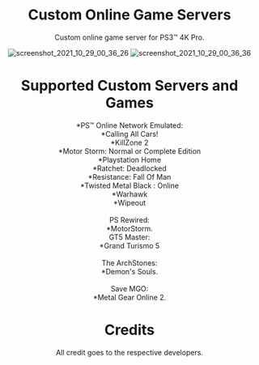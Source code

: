 <div align="center"> 

# Custom Online Game Servers
Custom online game server for PS3™ 4K Pro.

![screenshot_2021_10_29_00_36_26](https://user-images.githubusercontent.com/74815634/139371822-dc12e489-23d6-4f41-b8a8-8b2f6766f6d6.png)
![screenshot_2021_10_29_00_36_36](https://user-images.githubusercontent.com/74815634/139371823-1ffde543-8d99-4760-9fa5-6deec705d5d8.png)

# Supported Custom Servers and Games
*PS™ Online Network Emulated:</br>
*Calling All Cars!</br>
*KillZone 2</br>
*Motor Storm: Normal or Complete Edition</br>
*Playstation Home</br>
*Ratchet: Deadlocked</br>
*Resistance: Fall Of Man</br>
*Twisted Metal Black : Online</br>
*Warhawk</br>
*Wipeout</br>
</br>
PS Rewired:</br>
*MotorStorm.</br>
GT5 Master:</br>
*Grand Turismo 5</br>
</br>
The ArchStones:</br>
*Demon's Souls.</br>
</br>
Save MGO:</br>
*Metal Gear Online 2.</br>

# Credits
 All credit goes to the respective developers.
</div>
